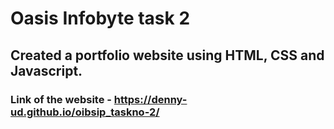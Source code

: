 # Oasis Infobyte task 2
## Created a portfolio website using HTML, CSS and Javascript.
### Link of the website - https://denny-ud.github.io/oibsip_taskno-2/
